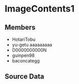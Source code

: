 # ImageContents1

## Members

- HotariTobu
- yu-getu
aaaaaaaaa
- D0000000000N
- guinpen98
- baconcategg

## Source Data